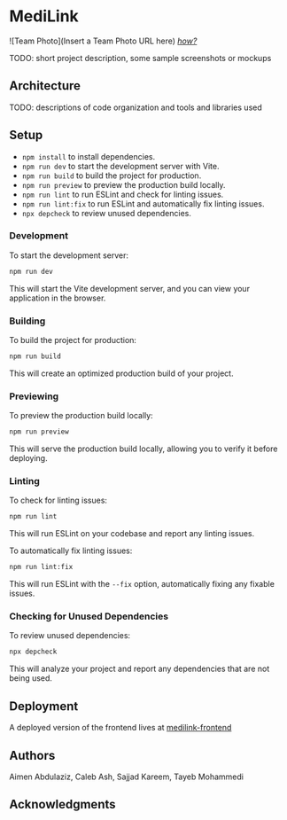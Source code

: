 # MediLink

![Team Photo](Insert a Team Photo URL here)
[_how?_](https://help.github.com/articles/about-readmes/#relative-links-and-image-paths-in-readme-files)

TODO: short project description, some sample screenshots or mockups

## Architecture

TODO: descriptions of code organization and tools and libraries used

## Setup

- `npm install` to install dependencies.
- `npm run dev` to start the development server with Vite.
- `npm run build` to build the project for production.
- `npm run preview` to preview the production build locally.
- `npm run lint` to run ESLint and check for linting issues.
- `npm run lint:fix` to run ESLint and automatically fix linting issues.
- `npx depcheck` to review unused dependencies.

### Development

To start the development server:

```sh
npm run dev
```

This will start the Vite development server, and you can view your application in the browser.

### Building

To build the project for production:

```sh
npm run build
```

This will create an optimized production build of your project.

### Previewing

To preview the production build locally:

```sh
npm run preview
```

This will serve the production build locally, allowing you to verify it before deploying.

### Linting

To check for linting issues:

```sh
npm run lint
```

This will run ESLint on your codebase and report any linting issues.

To automatically fix linting issues:

```sh
npm run lint:fix
```

This will run ESLint with the `--fix` option, automatically fixing any fixable issues.

### Checking for Unused Dependencies

To review unused dependencies:

```sh
npx depcheck
```

This will analyze your project and report any dependencies that are not being used.

## Deployment

A deployed version of the frontend lives at [medilink-frontend](https://medilink-frontend.onrender.com/)

## Authors

Aimen Abdulaziz, Caleb Ash, Sajjad Kareem, Tayeb Mohammedi

## Acknowledgments
